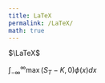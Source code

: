 ```yaml
---
title: LaTeX
permalink: /LaTeX/
math: true
---
```

$\LaTeX$

$\int_{-\infty}^{\infty}{\max\left( S_T - K, 0 \right) \phi\left( x \right) dx}$
